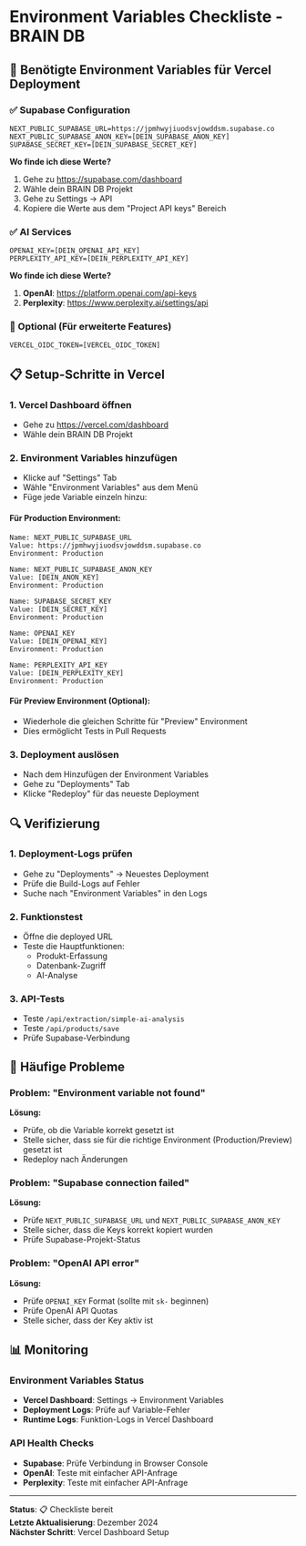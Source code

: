# Environment Variables Checkliste - BRAIN DB

## 🔑 Benötigte Environment Variables für Vercel Deployment

### ✅ Supabase Configuration
```
NEXT_PUBLIC_SUPABASE_URL=https://jpmhwyjiuodsvjowddsm.supabase.co
NEXT_PUBLIC_SUPABASE_ANON_KEY=[DEIN_SUPABASE_ANON_KEY]
SUPABASE_SECRET_KEY=[DEIN_SUPABASE_SECRET_KEY]
```

**Wo finde ich diese Werte?**
1. Gehe zu https://supabase.com/dashboard
2. Wähle dein BRAIN DB Projekt
3. Gehe zu Settings → API
4. Kopiere die Werte aus dem "Project API keys" Bereich

### ✅ AI Services
```
OPENAI_KEY=[DEIN_OPENAI_API_KEY]
PERPLEXITY_API_KEY=[DEIN_PERPLEXITY_API_KEY]
```

**Wo finde ich diese Werte?**
1. **OpenAI**: https://platform.openai.com/api-keys
2. **Perplexity**: https://www.perplexity.ai/settings/api

### 🔧 Optional (Für erweiterte Features)
```
VERCEL_OIDC_TOKEN=[VERCEL_OIDC_TOKEN]
```

## 📋 Setup-Schritte in Vercel

### 1. Vercel Dashboard öffnen
- Gehe zu https://vercel.com/dashboard
- Wähle dein BRAIN DB Projekt

### 2. Environment Variables hinzufügen
- Klicke auf "Settings" Tab
- Wähle "Environment Variables" aus dem Menü
- Füge jede Variable einzeln hinzu:

#### Für Production Environment:
```
Name: NEXT_PUBLIC_SUPABASE_URL
Value: https://jpmhwyjiuodsvjowddsm.supabase.co
Environment: Production

Name: NEXT_PUBLIC_SUPABASE_ANON_KEY
Value: [DEIN_ANON_KEY]
Environment: Production

Name: SUPABASE_SECRET_KEY
Value: [DEIN_SECRET_KEY]
Environment: Production

Name: OPENAI_KEY
Value: [DEIN_OPENAI_KEY]
Environment: Production

Name: PERPLEXITY_API_KEY
Value: [DEIN_PERPLEXITY_KEY]
Environment: Production
```

#### Für Preview Environment (Optional):
- Wiederhole die gleichen Schritte für "Preview" Environment
- Dies ermöglicht Tests in Pull Requests

### 3. Deployment auslösen
- Nach dem Hinzufügen der Environment Variables
- Gehe zu "Deployments" Tab
- Klicke "Redeploy" für das neueste Deployment

## 🔍 Verifizierung

### 1. Deployment-Logs prüfen
- Gehe zu "Deployments" → Neuestes Deployment
- Prüfe die Build-Logs auf Fehler
- Suche nach "Environment Variables" in den Logs

### 2. Funktionstest
- Öffne die deployed URL
- Teste die Hauptfunktionen:
  - Produkt-Erfassung
  - Datenbank-Zugriff
  - AI-Analyse

### 3. API-Tests
- Teste `/api/extraction/simple-ai-analysis`
- Teste `/api/products/save`
- Prüfe Supabase-Verbindung

## 🚨 Häufige Probleme

### Problem: "Environment variable not found"
**Lösung:**
- Prüfe, ob die Variable korrekt gesetzt ist
- Stelle sicher, dass sie für die richtige Environment (Production/Preview) gesetzt ist
- Redeploy nach Änderungen

### Problem: "Supabase connection failed"
**Lösung:**
- Prüfe `NEXT_PUBLIC_SUPABASE_URL` und `NEXT_PUBLIC_SUPABASE_ANON_KEY`
- Stelle sicher, dass die Keys korrekt kopiert wurden
- Prüfe Supabase-Projekt-Status

### Problem: "OpenAI API error"
**Lösung:**
- Prüfe `OPENAI_KEY` Format (sollte mit `sk-` beginnen)
- Prüfe OpenAI API Quotas
- Stelle sicher, dass der Key aktiv ist

## 📊 Monitoring

### Environment Variables Status
- **Vercel Dashboard**: Settings → Environment Variables
- **Deployment Logs**: Prüfe auf Variable-Fehler
- **Runtime Logs**: Funktion-Logs in Vercel Dashboard

### API Health Checks
- **Supabase**: Prüfe Verbindung in Browser Console
- **OpenAI**: Teste mit einfacher API-Anfrage
- **Perplexity**: Teste mit einfacher API-Anfrage

---

**Status**: 📋 Checkliste bereit  
**Letzte Aktualisierung**: Dezember 2024  
**Nächster Schritt**: Vercel Dashboard Setup 